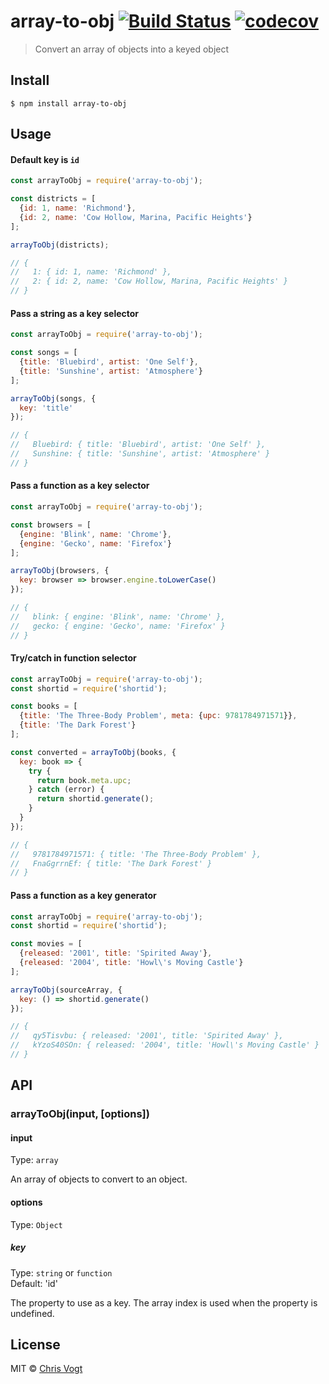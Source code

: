 # array-to-obj [![Build Status](https://travis-ci.org/chrisvogt/array-to-obj.svg?branch=master)](https://travis-ci.org/chrisvogt/array-to-obj) [![codecov](https://codecov.io/gh/chrisvogt/array-to-obj/badge.svg?branch=master)](https://codecov.io/gh/chrisvogt/array-to-obj?branch=master)

> Convert an array of objects into a keyed object


## Install

```
$ npm install array-to-obj
```


## Usage

#### Default key is `id`

```js
const arrayToObj = require('array-to-obj');

const districts = [
  {id: 1, name: 'Richmond'},
  {id: 2, name: 'Cow Hollow, Marina, Pacific Heights'}
];

arrayToObj(districts);

// {
//   1: { id: 1, name: 'Richmond' },
//   2: { id: 2, name: 'Cow Hollow, Marina, Pacific Heights' }
// }
```

#### Pass a string as a key selector

```js
const arrayToObj = require('array-to-obj');

const songs = [
  {title: 'Bluebird', artist: 'One Self'},
  {title: 'Sunshine', artist: 'Atmosphere'}
];

arrayToObj(songs, {
  key: 'title'
});

// {
//   Bluebird: { title: 'Bluebird', artist: 'One Self' },
//   Sunshine: { title: 'Sunshine', artist: 'Atmosphere' }
// }
```

#### Pass a function as a key selector

```js
const arrayToObj = require('array-to-obj');

const browsers = [
  {engine: 'Blink', name: 'Chrome'},
  {engine: 'Gecko', name: 'Firefox'}
];

arrayToObj(browsers, {
  key: browser => browser.engine.toLowerCase()
});

// {
//   blink: { engine: 'Blink', name: 'Chrome' },
//   gecko: { engine: 'Gecko', name: 'Firefox' }
// }
```

#### Try/catch in function selector

```js
const arrayToObj = require('array-to-obj');
const shortid = require('shortid');

const books = [
  {title: 'The Three-Body Problem', meta: {upc: 9781784971571}},
  {title: 'The Dark Forest'}
];

const converted = arrayToObj(books, {
  key: book => {
    try {
      return book.meta.upc;
    } catch (error) {
      return shortid.generate();
    }
  }
});

// {
//   9781784971571: { title: 'The Three-Body Problem' },
//   FnaGgrrnEf: { title: 'The Dark Forest' }
// }
```

#### Pass a function as a key generator

```js
const arrayToObj = require('array-to-obj');
const shortid = require('shortid');

const movies = [
  {released: '2001', title: 'Spirited Away'},
  {released: '2004', title: 'Howl\'s Moving Castle'}
];

arrayToObj(sourceArray, {
  key: () => shortid.generate()
});

// {
//   qy5Tisvbu: { released: '2001', title: 'Spirited Away' },
//   kYzoS40SOn: { released: '2004', title: 'Howl\'s Moving Castle' }
// }
```


## API

### arrayToObj(input, [options])

#### input

Type: `array`

An array of objects to convert to an object.

#### options

Type: `Object`

##### key

Type: `string` or `function`<br>
Default: 'id'

The property to use as a key. The array index is used when the property is undefined.


## License

MIT © [Chris Vogt](https://www.chrisvogt.me)
